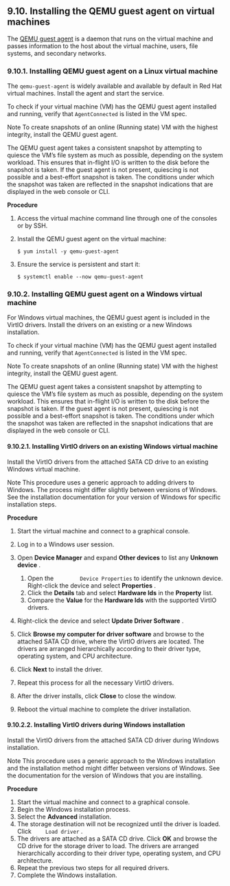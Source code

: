 ## 9.10. Installing the QEMU guest agent on virtual machines




The [QEMU guest agent](https://access.redhat.com/documentation/en-us/openshift_container_platform/4.11/html-single/virtualization/#virt-viewing-qemu-guest-agent-web) is a daemon that runs on the virtual machine and passes information to the host about the virtual machine, users, file systems, and secondary networks.

### 9.10.1. Installing QEMU guest agent on a Linux virtual machine




The `qemu-guest-agent` is widely available and available by default in Red Hat virtual machines. Install the agent and start the service.

To check if your virtual machine (VM) has the QEMU guest agent installed and running, verify that `AgentConnected` is listed in the VM spec.

Note
To create snapshots of an online (Running state) VM with the highest integrity, install the QEMU guest agent.

The QEMU guest agent takes a consistent snapshot by attempting to quiesce the VM’s file system as much as possible, depending on the system workload. This ensures that in-flight I/O is written to the disk before the snapshot is taken. If the guest agent is not present, quiescing is not possible and a best-effort snapshot is taken. The conditions under which the snapshot was taken are reflected in the snapshot indications that are displayed in the web console or CLI.



 **Procedure** 

1. Access the virtual machine command line through one of the consoles or by SSH.
1. Install the QEMU guest agent on the virtual machine:
    
    
    ```
    $ yum install -y qemu-guest-agent
    ```
    
    
1. Ensure the service is persistent and start it:
    
    
    ```
    $ systemctl enable --now qemu-guest-agent
    ```
    
    


### 9.10.2. Installing QEMU guest agent on a Windows virtual machine




For Windows virtual machines, the QEMU guest agent is included in the VirtIO drivers. Install the drivers on an existing or a new Windows installation.

To check if your virtual machine (VM) has the QEMU guest agent installed and running, verify that `AgentConnected` is listed in the VM spec.

Note
To create snapshots of an online (Running state) VM with the highest integrity, install the QEMU guest agent.

The QEMU guest agent takes a consistent snapshot by attempting to quiesce the VM’s file system as much as possible, depending on the system workload. This ensures that in-flight I/O is written to the disk before the snapshot is taken. If the guest agent is not present, quiescing is not possible and a best-effort snapshot is taken. The conditions under which the snapshot was taken are reflected in the snapshot indications that are displayed in the web console or CLI.



#### 9.10.2.1. Installing VirtIO drivers on an existing Windows virtual machine




Install the VirtIO drivers from the attached SATA CD drive to an existing Windows virtual machine.

Note
This procedure uses a generic approach to adding drivers to Windows. The process might differ slightly between versions of Windows. See the installation documentation for your version of Windows for specific installation steps.



 **Procedure** 

1. Start the virtual machine and connect to a graphical console.
1. Log in to a Windows user session.
1. Open **Device Manager** and expand **Other devices** to list any **Unknown device** .
    
    
    1. Open the `        Device Properties` to identify the unknown device. Right-click the device and select **Properties** .
    1. Click the **Details** tab and select **Hardware Ids** in the **Property** list.
    1. Compare the **Value** for the **Hardware Ids** with the supported VirtIO drivers.
    
1. Right-click the device and select **Update Driver Software** .
1. Click **Browse my computer for driver software** and browse to the attached SATA CD drive, where the VirtIO drivers are located. The drivers are arranged hierarchically according to their driver type, operating system, and CPU architecture.
1. Click **Next** to install the driver.
1. Repeat this process for all the necessary VirtIO drivers.
1. After the driver installs, click **Close** to close the window.
1. Reboot the virtual machine to complete the driver installation.


#### 9.10.2.2. Installing VirtIO drivers during Windows installation




Install the VirtIO drivers from the attached SATA CD driver during Windows installation.

Note
This procedure uses a generic approach to the Windows installation and the installation method might differ between versions of Windows. See the documentation for the version of Windows that you are installing.



 **Procedure** 

1. Start the virtual machine and connect to a graphical console.
1. Begin the Windows installation process.
1. Select the **Advanced** installation.
1. The storage destination will not be recognized until the driver is loaded. Click `    Load driver` .
1. The drivers are attached as a SATA CD drive. Click **OK** and browse the CD drive for the storage driver to load. The drivers are arranged hierarchically according to their driver type, operating system, and CPU architecture.
1. Repeat the previous two steps for all required drivers.
1. Complete the Windows installation.


